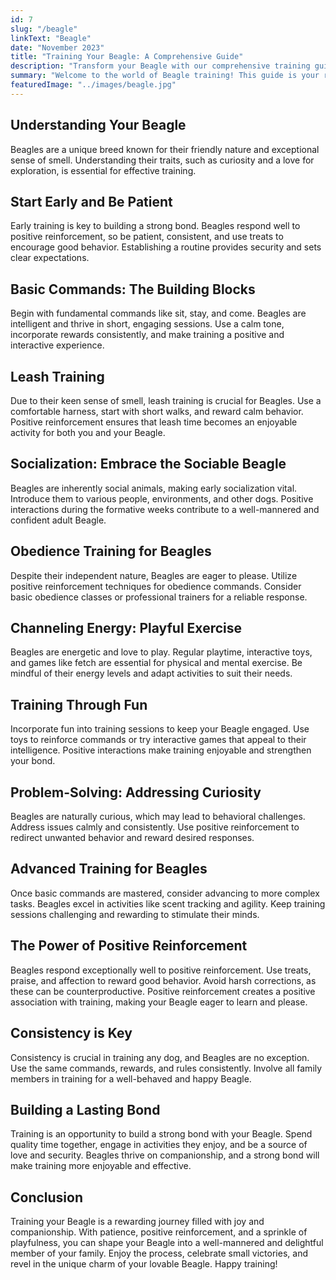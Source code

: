 ```yaml
---
id: 7
slug: "/beagle"
linkText: "Beagle"
date: "November 2023"
title: "Training Your Beagle: A Comprehensive Guide"
description: "Transform your Beagle with our comprehensive training guide. Effective techniques for a well-behaved companion. 🐶 Positive reinforcement for success! "
summary: "Welcome to the world of Beagle training! This guide is your roadmap to successfully train your Beagle, offering insights into their unique traits and emphasizing positive reinforcement for an enjoyable training experience."
featuredImage: "../images/beagle.jpg"
---
```


## Understanding Your Beagle

Beagles are a unique breed known for their friendly nature and exceptional sense of smell. Understanding their traits, such as curiosity and a love for exploration, is essential for effective training.

## Start Early and Be Patient

Early training is key to building a strong bond. Beagles respond well to positive reinforcement, so be patient, consistent, and use treats to encourage good behavior. Establishing a routine provides security and sets clear expectations.

## Basic Commands: The Building Blocks

Begin with fundamental commands like sit, stay, and come. Beagles are intelligent and thrive in short, engaging sessions. Use a calm tone, incorporate rewards consistently, and make training a positive and interactive experience.

## Leash Training

Due to their keen sense of smell, leash training is crucial for Beagles. Use a comfortable harness, start with short walks, and reward calm behavior. Positive reinforcement ensures that leash time becomes an enjoyable activity for both you and your Beagle.

## Socialization: Embrace the Sociable Beagle

Beagles are inherently social animals, making early socialization vital. Introduce them to various people, environments, and other dogs. Positive interactions during the formative weeks contribute to a well-mannered and confident adult Beagle.

## Obedience Training for Beagles

Despite their independent nature, Beagles are eager to please. Utilize positive reinforcement techniques for obedience commands. Consider basic obedience classes or professional trainers for a reliable response.

## Channeling Energy: Playful Exercise

Beagles are energetic and love to play. Regular playtime, interactive toys, and games like fetch are essential for physical and mental exercise. Be mindful of their energy levels and adapt activities to suit their needs.

## Training Through Fun

Incorporate fun into training sessions to keep your Beagle engaged. Use toys to reinforce commands or try interactive games that appeal to their intelligence. Positive interactions make training enjoyable and strengthen your bond.

## Problem-Solving: Addressing Curiosity

Beagles are naturally curious, which may lead to behavioral challenges. Address issues calmly and consistently. Use positive reinforcement to redirect unwanted behavior and reward desired responses.

## Advanced Training for Beagles

Once basic commands are mastered, consider advancing to more complex tasks. Beagles excel in activities like scent tracking and agility. Keep training sessions challenging and rewarding to stimulate their minds.

## The Power of Positive Reinforcement

Beagles respond exceptionally well to positive reinforcement. Use treats, praise, and affection to reward good behavior. Avoid harsh corrections, as these can be counterproductive. Positive reinforcement creates a positive association with training, making your Beagle eager to learn and please.

## Consistency is Key

Consistency is crucial in training any dog, and Beagles are no exception. Use the same commands, rewards, and rules consistently. Involve all family members in training for a well-behaved and happy Beagle.

## Building a Lasting Bond

Training is an opportunity to build a strong bond with your Beagle. Spend quality time together, engage in activities they enjoy, and be a source of love and security. Beagles thrive on companionship, and a strong bond will make training more enjoyable and effective.

## Conclusion

Training your Beagle is a rewarding journey filled with joy and companionship. With patience, positive reinforcement, and a sprinkle of playfulness, you can shape your Beagle into a well-mannered and delightful member of your family. Enjoy the process, celebrate small victories, and revel in the unique charm of your lovable Beagle. Happy training!
